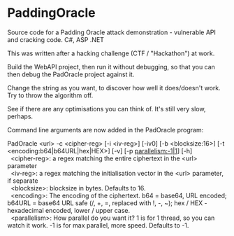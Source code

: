 # PaddingOracle
Source code for a Padding Oracle attack demonstration - vulnerable API and cracking code. C#, ASP .NET

This was written after a hacking challenge (CTF / "Hackathon") at work.

Build the WebAPI project, then run it without debugging, so that you can then debug the PadOracle project against it.

Change the string as you want, to discover how well it does/doesn't work. Try to throw the algorithm off.

See if there are any optimisations you can think of. It's still very slow, perhaps.

Command line arguments are now added in the PadOracle program:

PadOracle &lt;url> -c &lt;cipher-reg> [-i &lt;iv-reg>] [-iv0] [-b &lt;blocksize:16>] [-t &lt;encoding:b64|b64URL|hex|HEX>] [-v] [-p <parallelism:-1|1>] [-h]<br/>
&nbsp;&nbsp;&lt;cipher-reg>: a regex matching the entire ciphertext in the &lt;url> parameter<br/>
&nbsp;&nbsp;&lt;iv-reg>: a regex matching the initialisation vector in the &lt;url> parameter, if separate<br/>
&nbsp;&nbsp;&lt;blocksize>: blocksize in bytes. Defaults to 16.<br/>
&nbsp;&nbsp;&lt;encoding>: The encoding of the ciphertext. b64 = base64, URL encoded; b64URL = base64 URL safe (/, +, =, replaced with !, -, ~); hex / HEX - hexadecimal encoded, lower / upper case.<br/>
&nbsp;&nbsp;&lt;parallelism>: How parallel do you want it? 1 is for 1 thread, so you can watch it work. -1 is for max parallel, more speed. Defaults to -1.<br/>
    
